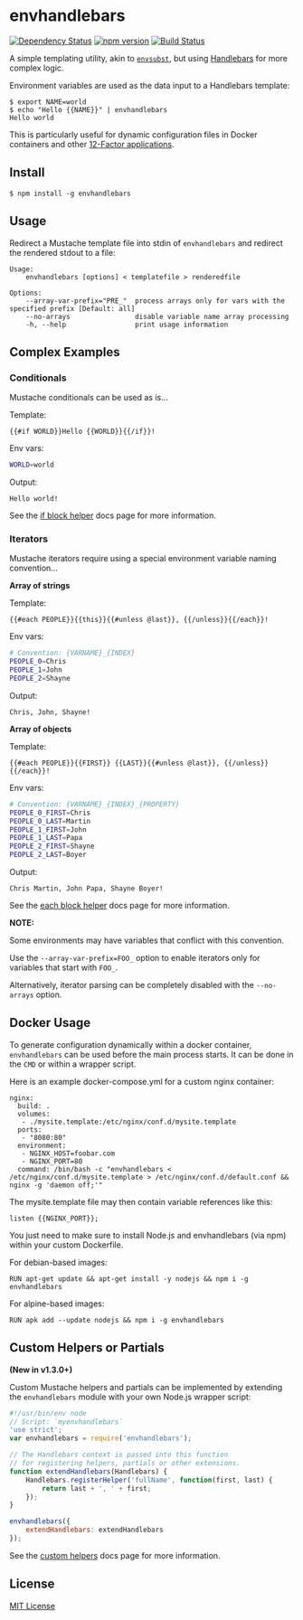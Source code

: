 envhandlebars
=============

[![Dependency Status](https://david-dm.org/cgmartin/envhandlebars.svg)](https://david-dm.org/cgmartin/envhandlebars)
[![npm version](https://badge.fury.io/js/envhandlebars.svg)](http://badge.fury.io/js/envhandlebars)
[![Build Status](https://travis-ci.org/cgmartin/envhandlebars.svg?branch=master)](https://travis-ci.org/cgmartin/envhandlebars)

A simple templating utility, akin to [`envsubst`](http://linuxcommand.org/man_pages/envsubst1.html), but using [Handlebars](http://handlebarsjs.com/) for more complex logic.

Environment variables are used as the data input to a Handlebars template:
```
$ export NAME=world
$ echo "Hello {{NAME}}" | envhandlebars
Hello world
```

This is particularly useful for dynamic configuration files in Docker containers and other [12-Factor applications](http://12factor.net/).

## Install

```
$ npm install -g envhandlebars
```

## Usage

Redirect a Mustache template file into stdin of `envhandlebars` and redirect the rendered stdout to a file:
```
Usage:
    envhandlebars [options] < templatefile > renderedfile

Options:
    --array-var-prefix="PRE_"  process arrays only for vars with the specified prefix [Default: all]
    --no-arrays                disable variable name array processing
    -h, --help                 print usage information
```

## Complex Examples

### Conditionals

Mustache conditionals can be used as is...

Template:
```
{{#if WORLD}}Hello {{WORLD}}{{/if}}!
```

Env vars:
```bash
WORLD=world
```

Output:
```
Hello world!
```

See the [if block helper](http://handlebarsjs.com/builtin_helpers.html#conditionals) docs page for more information.


### Iterators

Mustache iterators require using a special environment variable naming convention...

**Array of strings**

Template:
```
{{#each PEOPLE}}{{this}}{{#unless @last}}, {{/unless}}{{/each}}!
```

Env vars:
```bash
# Convention: {VARNAME}_{INDEX}
PEOPLE_0=Chris
PEOPLE_1=John
PEOPLE_2=Shayne
```

Output:
```
Chris, John, Shayne!
```

**Array of objects**

Template:
```
{{#each PEOPLE}}{{FIRST}} {{LAST}}{{#unless @last}}, {{/unless}}{{/each}}!
```

Env vars:
```bash
# Convention: {VARNAME}_{INDEX}_{PROPERTY}
PEOPLE_0_FIRST=Chris
PEOPLE_0_LAST=Martin
PEOPLE_1_FIRST=John
PEOPLE_1_LAST=Papa
PEOPLE_2_FIRST=Shayne
PEOPLE_2_LAST=Boyer
```

Output:
```
Chris Martin, John Papa, Shayne Boyer!
```

See the [each block helper](http://handlebarsjs.com/builtin_helpers.html#iteration) docs page for more information.

**NOTE:**

Some environments may have variables that conflict with this convention.

Use the `--array-var-prefix=FOO_` option to enable iterators only for variables that start with `FOO_`.

Alternatively, iterator parsing can be completely disabled with the `--no-arrays` option.


## Docker Usage

To generate configuration dynamically within a docker container, `envhandlebars` can be used before the main process starts. It can be done in the `CMD` or within a wrapper script.

Here is an example docker-compose.yml for a custom nginx container:
```
nginx:
  build: .
  volumes:
   - ./mysite.template:/etc/nginx/conf.d/mysite.template
  ports:
   - "8080:80"
  environment:
   - NGINX_HOST=foobar.com
   - NGINX_PORT=80
  command: /bin/bash -c "envhandlebars < /etc/nginx/conf.d/mysite.template > /etc/nginx/conf.d/default.conf && nginx -g 'daemon off;'"
```

The mysite.template file may then contain variable references like this:
```
listen {{NGINX_PORT}};
```

You just need to make sure to install Node.js and envhandlebars (via npm) within your custom Dockerfile.

For debian-based images:
```
RUN apt-get update && apt-get install -y nodejs && npm i -g envhandlebars
```

For alpine-based images:
```
RUN apk add --update nodejs && npm i -g envhandlebars
```

## Custom Helpers or Partials

**(New in v1.3.0+)**

Custom Mustache helpers and partials can be implemented by extending the `envhandlebars` module with your own Node.js wrapper script:

```javascript
#!/usr/bin/env node
// Script: `myenvhandlebars`
'use strict';
var envhandlebars = require('envhandlebars');

// The Handlebars context is passed into this function
// for registering helpers, partials or other extensions.
function extendHandlebars(Handlebars) {
    Handlebars.registerHelper('fullName', function(first, last) {
        return last + ', ' + first;
    });
}

envhandlebars({
    extendHandlebars: extendHandlebars
});
```

See the [custom helpers](http://handlebarsjs.com/#helpers) docs page for more information.

## License

[MIT License](http://cgm.mit-license.org/)
